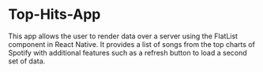 # Top-Hits-App
This app allows the user to render data over a server using the FlatList component in React Native. It provides a list of songs from the top charts of Spotify with additional features such as a refresh button to load a second set of data. 


